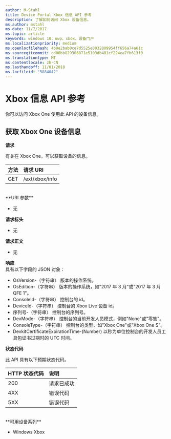 ```yaml
---
author: M-Stahl
title: Device Portal Xbox 信息 API 参考
description: 了解如何访问 Xbox 设备信息。
ms.author: mstahl
ms.date: 11/7/2017
ms.topic: article
keywords: windows 10，uwp，xbox，设备门户
ms.localizationpriority: medium
ms.openlocfilehash: 4b0e2bab0ce7d5525e8032809954ff656a74a61c
ms.sourcegitcommit: cd00bb829306871e5103db481cf224ea7fb613f0
ms.translationtype: MT
ms.contentlocale: zh-CN
ms.lasthandoff: 11/01/2018
ms.locfileid: "5884042"
---
```

# <a name="xbox-info-api-reference"></a>Xbox 信息 API 参考   
你可以访问 Xbox One 使用此 API 的设备信息。

## <a name="get-xbox-one-device-information"></a>获取 Xbox One 设备信息

**请求**

有关在 Xbox One，可以获取设备的信息。

方法      | 请求 URI
:------     | :-----
GET | /ext/xbox/info
<br />
**URI 参数**

- 无

**请求标头**

- 无

**请求正文**

- 无

**响应**   
具有以下字段的 JSON 对象：

* OsVersion-（字符串） 版本的操作系统。
* OsEdition-（字符串） 版本的操作系统，如"2017 年 3 月"或"2017 年 3 月 QFE 1"。
* ConsoleId-（字符串） 控制台的 id。
* DeviceId-（字符串） 控制台的 Xbox Live 设备 id。
* 序列号-（字符串） 控制台的序列号。
* DevMode-（字符串） 控制台的当前开发人员模式，例如"None"或"零售"。
* ConsoleType-（字符串） 控制台的类型，如"Xbox One"或"Xbox One S"。
* DevkitCertificateExpirationTime-(Number) 以秒为单位控制台的开发人员工具包证书过期时的 UTC 时间。

**状态代码**

此 API 具有以下预期状态代码。

HTTP 状态代码      | 说明
:------     | :-----
200 | 请求已成功
4XX | 错误代码
5XX | 错误代码

<br />
**可用设备系列**

* Windows Xbox